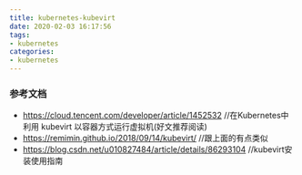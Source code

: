 ```yaml
---
title: kubernetes-kubevirt
date: 2020-02-03 16:17:56
tags:
- kubernetes
categories:
- kubernetes
---
```


### 参考文档
- https://cloud.tencent.com/developer/article/1452532  //在Kubernetes中利用 kubevirt 以容器方式运行虚拟机(好文推荐阅读)
- https://remimin.github.io/2018/09/14/kubevirt/   //跟上面的有点类似
- https://blog.csdn.net/u010827484/article/details/86293104 //kubevirt安装使用指南

